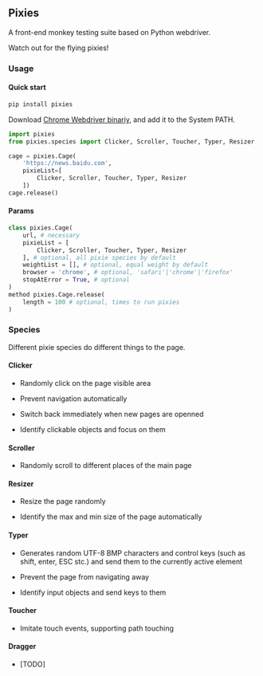 ## Pixies

A front-end monkey testing suite based on Python webdriver.

Watch out for the flying pixies!

### Usage

#### Quick start

```bash
pip install pixies
```

Download [Chrome Webdriver binariy](https://www.selenium.dev/documentation/en/webdriver/driver_requirements/), and add it to the System PATH.

```python
import pixies
from pixies.species import Clicker, Scroller, Toucher, Typer, Resizer

cage = pixies.Cage(
    'https://news.baidu.com',
    pixieList=[
        Clicker, Scroller, Toucher, Typer, Resizer
    ])
cage.release()
```

#### Params

``` python
class pixies.Cage(
    url, # necessary
    pixieList = [
        Clicker, Scroller, Toucher, Typer, Resizer
    ], # optional, all pixie species by default
    weightList = [], # optional, equal weight by default
    browser = 'chrome', # optional, 'safari'|'chrome'|'firefox'
    stopAtError = True, # optional
)
method pixies.Cage.release(
    length = 100 # optional, times to run pixies
)
```

### Species

Different pixie species do different things to the page.

#### Clicker

- Randomly click on the page visible area

- Prevent navigation automatically

- Switch back immediately when new pages are openned

- Identify clickable objects and focus on them

#### Scroller

- Randomly scroll to different places of the main page

#### Resizer

- Resize the page randomly

- Identify the max and min size of the page automatically

#### Typer

- Generates random UTF-8 BMP characters and control keys (such as shift, enter, ESC stc.) and send them to the currently active element

- Prevent the page from navigating away

- Identify input objects and send keys to them

#### Toucher

- Imitate touch events, supporting path touching

#### Dragger

- [TODO]
